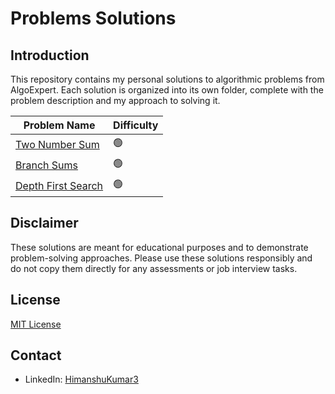 # Problems Solutions

## Introduction

This repository contains my personal solutions to algorithmic problems from AlgoExpert. Each solution is organized into its own folder, complete with the problem description and my approach to solving it.

| Problem Name                              | Difficulty |
| ----------------------------------------- | ---------- |
| [Two Number Sum](Two_Number_Sum/)         | 🟢         |
| [Branch Sums](Branch_Sums/)               | 🟢         |
| [Depth First Search](Depth-first-search/) | 🟢         |

## Disclaimer

These solutions are meant for educational purposes and to demonstrate problem-solving approaches. Please use these solutions responsibly and do not copy them directly for any assessments or job interview tasks.

## License

[MIT License](LICENSE)

## Contact

- LinkedIn: [HimanshuKumar3](https://www.linkedin.com/in/himanshukumar3/)
